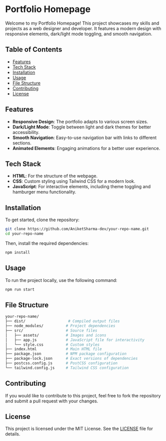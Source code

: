 # Portfolio Homepage

Welcome to my Portfolio Homepage! This project showcases my skills and projects as a web designer and developer. It features a modern design with responsive elements, dark/light mode toggling, and smooth navigation.

## Table of Contents
- [Features](#features)
- [Tech Stack](#tech-stack)
- [Installation](#installation)
- [Usage](#usage)
- [File Structure](#file-structure)
- [Contributing](#contributing)
- [License](#license)

## Features
- **Responsive Design**: The portfolio adapts to various screen sizes.
- **Dark/Light Mode**: Toggle between light and dark themes for better accessibility.
- **Smooth Navigation**: Easy-to-use navigation bar with links to different sections.
- **Animated Elements**: Engaging animations for a better user experience.

## Tech Stack
- **HTML**: For the structure of the webpage.
- **CSS**: Custom styling using Tailwind CSS for a modern look.
- **JavaScript**: For interactive elements, including theme toggling and hamburger menu functionality.

## Installation

To get started, clone the repository:

```bash
git clone https://github.com/AniketSharma-dev/your-repo-name.git
cd your-repo-name
```

Then, install the required dependencies:
```bash
npm install
```

## Usage
To run the project locally, use the following command:
```bash
npm run start
```

## File Structure
```bash
your-repo-name/
├── dist/                   # Compiled output files
├── node_modules/          # Project dependencies
├── src/                   # Source files
│   ├── assets/            # Images and icons
│   ├── app.js             # JavaScript file for interactivity
│   └── style.css          # Custom styles
├── index.html             # Main HTML file
├── package.json           # NPM package configuration
├── package-lock.json      # Exact versions of dependencies
├── postcss.config.js      # PostCSS configuration
└── tailwind.config.js     # Tailwind CSS configuration

```

## Contributing
If you would like to contribute to this project, feel free to fork the repository and submit a pull request with your changes.

## License

This project is licensed under the MIT License. See the [LICENSE](LICENSE) file for details.


